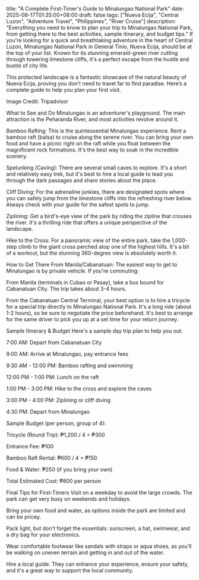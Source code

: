 title: "A Complete First-Timer's Guide to Minalungao National Park" date: 2025-08-17T01:35:00+08:00 draft: false tags: ["Nueva Ecija", "Central Luzon", "Adventure Travel", "Philippines", "River Cruise"] description: "Everything you need to know to plan your trip to Minalungao National Park, from getting there to the best activities, sample itinerary, and budget tips."
If you're looking for a quick and breathtaking adventure in the heart of Central Luzon, Minalungao National Park in General Tinio, Nueva Ecija, should be at the top of your list. Known for its stunning emerald-green river cutting through towering limestone cliffs, it's a perfect escape from the hustle and bustle of city life.

This protected landscape is a fantastic showcase of the natural beauty of Nueva Ecija, proving you don’t need to travel far to find paradise. Here’s a complete guide to help you plan your first visit.

Image Credit: Tripadvisor

What to See and Do
Minalungao is an adventurer's playground. The main attraction is the Peñaranda River, and most activities revolve around it.

Bamboo Rafting: This is the quintessential Minalungao experience. Rent a bamboo raft (balsa) to cruise along the serene river. You can bring your own food and have a picnic right on the raft while you float between the magnificent rock formations. It's the best way to soak in the incredible scenery.

Spelunking (Caving): There are several small caves to explore. It's a short and relatively easy trek, but it's best to hire a local guide to lead you through the dark passages and share stories about the place.

Cliff Diving: For the adrenaline junkies, there are designated spots where you can safely jump from the limestone cliffs into the refreshing river below. Always check with your guide for the safest spots to jump.

Ziplining: Get a bird's-eye view of the park by riding the zipline that crosses the river. It's a thrilling ride that offers a unique perspective of the landscape.

Hike to the Cross: For a panoramic view of the entire park, take the 1,000-step climb to the giant cross perched atop one of the highest hills. It's a bit of a workout, but the stunning 360-degree view is absolutely worth it.

How to Get There
From Manila/Cabanatuan:
The easiest way to get to Minalungao is by private vehicle. If you're commuting:

From Manila (terminals in Cubao or Pasay), take a bus bound for Cabanatuan City. The trip takes about 3-4 hours.

From the Cabanatuan Central Terminal, your best option is to hire a tricycle for a special trip directly to Minalungao National Park. It's a long ride (about 1-2 hours), so be sure to negotiate the price beforehand. It's best to arrange for the same driver to pick you up at a set time for your return journey.

Sample Itinerary & Budget
Here's a sample day trip plan to help you out:

7:00 AM: Depart from Cabanatuan City

9:00 AM: Arrive at Minalungao, pay entrance fees

9:30 AM - 12:00 PM: Bamboo rafting and swimming

12:00 PM - 1:00 PM: Lunch on the raft

1:00 PM - 3:00 PM: Hike to the cross and explore the caves

3:00 PM - 4:00 PM: Ziplining or cliff diving

4:30 PM: Depart from Minalungao

Sample Budget (per person, group of 4):

Tricycle (Round Trip): ₱1,200 / 4 = ₱300

Entrance Fee: ₱100

Bamboo Raft Rental: ₱600 / 4 = ₱150

Food & Water: ₱250 (if you bring your own)

Total Estimated Cost: ₱800 per person

Final Tips for First-Timers
Visit on a weekday to avoid the large crowds. The park can get very busy on weekends and holidays.

Bring your own food and water, as options inside the park are limited and can be pricey.

Pack light, but don't forget the essentials: sunscreen, a hat, swimwear, and a dry bag for your electronics.

Wear comfortable footwear like sandals with straps or aqua shoes, as you'll be walking on uneven terrain and getting in and out of the water.

Hire a local guide. They can enhance your experience, ensure your safety, and it's a great way to support the local community.